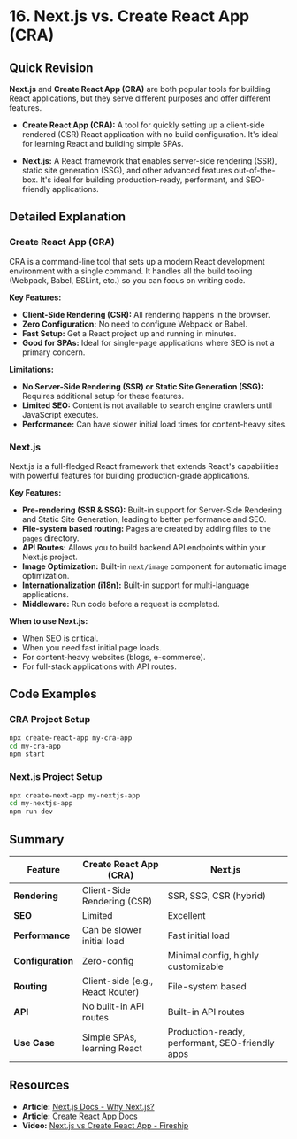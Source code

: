 
# 16. Next.js vs. Create React App (CRA)

## Quick Revision

**Next.js** and **Create React App (CRA)** are both popular tools for building React applications, but they serve different purposes and offer different features.

*   **Create React App (CRA):** A tool for quickly setting up a client-side rendered (CSR) React application with no build configuration. It's ideal for learning React and building simple SPAs.

*   **Next.js:** A React framework that enables server-side rendering (SSR), static site generation (SSG), and other advanced features out-of-the-box. It's ideal for building production-ready, performant, and SEO-friendly applications.

## Detailed Explanation

### Create React App (CRA)

CRA is a command-line tool that sets up a modern React development environment with a single command. It handles all the build tooling (Webpack, Babel, ESLint, etc.) so you can focus on writing code.

**Key Features:**

*   **Client-Side Rendering (CSR):** All rendering happens in the browser.
*   **Zero Configuration:** No need to configure Webpack or Babel.
*   **Fast Setup:** Get a React project up and running in minutes.
*   **Good for SPAs:** Ideal for single-page applications where SEO is not a primary concern.

**Limitations:**

*   **No Server-Side Rendering (SSR) or Static Site Generation (SSG):** Requires additional setup for these features.
*   **Limited SEO:** Content is not available to search engine crawlers until JavaScript executes.
*   **Performance:** Can have slower initial load times for content-heavy sites.

### Next.js

Next.js is a full-fledged React framework that extends React's capabilities with powerful features for building production-grade applications.

**Key Features:**

*   **Pre-rendering (SSR & SSG):** Built-in support for Server-Side Rendering and Static Site Generation, leading to better performance and SEO.
*   **File-system based routing:** Pages are created by adding files to the `pages` directory.
*   **API Routes:** Allows you to build backend API endpoints within your Next.js project.
*   **Image Optimization:** Built-in `next/image` component for automatic image optimization.
*   **Internationalization (i18n):** Built-in support for multi-language applications.
*   **Middleware:** Run code before a request is completed.

**When to use Next.js:**

*   When SEO is critical.
*   When you need fast initial page loads.
*   For content-heavy websites (blogs, e-commerce).
*   For full-stack applications with API routes.

## Code Examples

### CRA Project Setup

```bash
npx create-react-app my-cra-app
cd my-cra-app
npm start
```

### Next.js Project Setup

```bash
npx create-next-app my-nextjs-app
cd my-nextjs-app
npm run dev
```

## Summary

| Feature      | Create React App (CRA)                   | Next.js                                  |
|--------------|------------------------------------------|------------------------------------------|
| **Rendering**| Client-Side Rendering (CSR)              | SSR, SSG, CSR (hybrid)                   |
| **SEO**      | Limited                                  | Excellent                                |
| **Performance**| Can be slower initial load               | Fast initial load                        |
| **Configuration**| Zero-config                              | Minimal config, highly customizable      |
| **Routing**  | Client-side (e.g., React Router)         | File-system based                        |
| **API**      | No built-in API routes                   | Built-in API routes                      |
| **Use Case** | Simple SPAs, learning React              | Production-ready, performant, SEO-friendly apps |

## Resources

*   **Article:** [Next.js Docs - Why Next.js?](https://nextjs.org/docs/getting-started/why-nextjs)
*   **Article:** [Create React App Docs](https://create-react-app.dev/)
*   **Video:** [Next.js vs Create React App - Fireship](https://www.youtube.com/watch?v=N5R6oX6bLpA)
